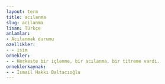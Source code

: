 ```yaml
---
layout: term
title: acılanma
slug: acilanma
lisan: Türkçe
anlamlar:
- Acılanmak durumu
ozellikler:
- - isim
ornekler:
- - Herkeste bir içlenme, bir acılanma, bir titreme vardı.
orneklerkaynak:
- - İsmail Hakkı Baltacıoğlu
---
```

